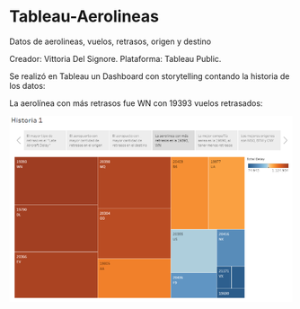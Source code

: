 # Tableau-Aerolineas
Datos de aerolineas, vuelos, retrasos, origen y destino

Creador: Vittoria Del Signore.
Plataforma: Tableau Public.

Se realizó en Tableau un Dashboard con storytelling contando la historia de los datos:

La aerolínea con más retrasos fue WN con 19393 vuelos retrasados:

![Gráficos de Siniestros](https://github.com/vittoriadelsignore/Tableau-Aerolineas/blob/master/Aerolineas.png)
